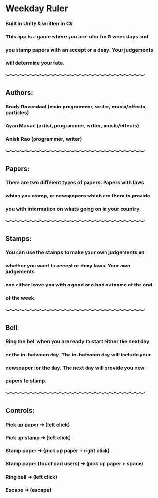 # Weekday Ruler
### Built in Unity & written in C#
### This app is a game where you are ruler for 5 week days and 
### you stamp papers with an accept or a deny. Your judgements 
### will determine your fate.
### ︶︶︶︶︶︶︶︶︶︶︶︶︶︶︶︶︶︶︶︶︶︶︶︶︶︶︶︶
## Authors:
### Brady Rozendaal (main programmer, writer, music/effects, particles)
### Ayan Masud (artist, programmer, writer, music/effects)
### Anish Rao (programmer, writer)
### ︶︶︶︶︶︶︶︶︶︶︶︶︶︶︶︶︶︶︶︶︶︶︶︶︶︶︶︶
## Papers:
### There are two different types of papers. Papers with laws 
### which you stamp, or newspapers which are there to provide 
### you with information on whats going on in your country.
### ︶︶︶︶︶︶︶︶︶︶︶︶︶︶︶︶︶︶︶︶︶︶︶︶︶︶︶︶
## Stamps:
### You can use the stamps to make your own judgements on 
### whether you want to accept or deny laws. Your own judgements 
### can either leave you with a good or a bad outcome at the end 
### of the week.
### ︶︶︶︶︶︶︶︶︶︶︶︶︶︶︶︶︶︶︶︶︶︶︶︶︶︶︶︶
## Bell:
### Ring the bell when you are ready to start either the next day 
### or the in-between day. The in-between day will include your 
### newspaper for the day. The next day will provide you new 
### papers to stamp.
### ︶︶︶︶︶︶︶︶︶︶︶︶︶︶︶︶︶︶︶︶︶︶︶︶︶︶︶︶
## Controls:
### Pick up paper ➜ (left click)
### Pick up stamp ➜ (left click)
### Stamp paper ➜ (pick up paper + right click)
### Stamp paper (touchpad users) ➜ (pick up paper + space)
### Ring bell ➜ (left click)
### Escape ➜ (escape)
